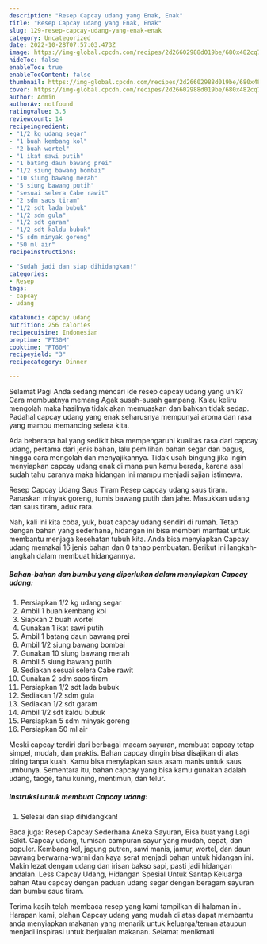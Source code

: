 ```yaml
---
description: "Resep Capcay udang yang Enak, Enak"
title: "Resep Capcay udang yang Enak, Enak"
slug: 129-resep-capcay-udang-yang-enak-enak
category: Uncategorized
date: 2022-10-28T07:57:03.473Z
image: https://img-global.cpcdn.com/recipes/2d26602988d019be/680x482cq70/capcay-udang-foto-resep-utama.jpg
hideToc: false
enableToc: true
enableTocContent: false
thumbnail: https://img-global.cpcdn.com/recipes/2d26602988d019be/680x482cq70/capcay-udang-foto-resep-utama.jpg
cover: https://img-global.cpcdn.com/recipes/2d26602988d019be/680x482cq70/capcay-udang-foto-resep-utama.jpg
author: Admin
authorAv: notfound
ratingvalue: 3.5
reviewcount: 14
recipeingredient:
- "1/2 kg udang segar"
- "1 buah kembang kol"
- "2 buah wortel"
- "1 ikat sawi putih"
- "1 batang daun bawang prei"
- "1/2 siung bawang bombai"
- "10 siung bawang merah"
- "5 siung bawang putih"
- "sesuai selera Cabe rawit"
- "2 sdm saos tiram"
- "1/2 sdt lada bubuk"
- "1/2 sdm gula"
- "1/2 sdt garam"
- "1/2 sdt kaldu bubuk"
- "5 sdm minyak goreng"
- "50 ml air"
recipeinstructions:

- "Sudah jadi dan siap dihidangkan!"
categories:
- Resep
tags:
- capcay
- udang

katakunci: capcay udang 
nutrition: 256 calories
recipecuisine: Indonesian
preptime: "PT30M"
cooktime: "PT60M"
recipeyield: "3"
recipecategory: Dinner

---
```



Selamat Pagi Anda sedang mencari ide resep capcay udang yang unik? Cara membuatnya memang Agak susah-susah gampang. Kalau keliru mengolah maka hasilnya tidak akan memuaskan dan bahkan tidak sedap. Padahal capcay udang yang enak seharusnya mempunyai aroma dan rasa yang mampu memancing selera kita.


Ada beberapa hal yang sedikit bisa mempengaruhi kualitas rasa dari capcay udang, pertama dari jenis bahan, lalu pemilihan bahan segar dan bagus, hingga cara mengolah dan menyajikannya. Tidak usah bingung jika ingin menyiapkan capcay udang enak di mana pun kamu berada, karena asal sudah tahu caranya maka hidangan ini mampu menjadi sajian istimewa.

Resep Capcay Udang Saus Tiram Resep capcay udang saus tiram. Panaskan minyak goreng, tumis bawang putih dan jahe. Masukkan udang dan saus tiram, aduk rata.


Nah, kali ini kita coba, yuk, buat capcay udang sendiri di rumah. Tetap dengan bahan yang sederhana, hidangan ini bisa memberi manfaat untuk membantu menjaga kesehatan tubuh kita. Anda bisa menyiapkan Capcay udang memakai 16 jenis bahan dan 0 tahap pembuatan. Berikut ini langkah-langkah dalam membuat hidangannya.

<!--inarticleads1-->

##### Bahan-bahan dan bumbu yang diperlukan dalam menyiapkan Capcay udang:

1. Persiapkan 1/2 kg udang segar
1. Ambil 1 buah kembang kol
1. Siapkan 2 buah wortel
1. Gunakan 1 ikat sawi putih
1. Ambil 1 batang daun bawang prei
1. Ambil 1/2 siung bawang bombai
1. Gunakan 10 siung bawang merah
1. Ambil 5 siung bawang putih
1. Sediakan sesuai selera Cabe rawit
1. Gunakan 2 sdm saos tiram
1. Persiapkan 1/2 sdt lada bubuk
1. Sediakan 1/2 sdm gula
1. Sediakan 1/2 sdt garam
1. Ambil 1/2 sdt kaldu bubuk
1. Persiapkan 5 sdm minyak goreng
1. Persiapkan 50 ml air


Meski capcay terdiri dari berbagai macam sayuran, membuat capcay tetap simpel, mudah, dan praktis. Bahan capcay dingin bisa disajikan di atas piring tanpa kuah. Kamu bisa menyiapkan saus asam manis untuk saus umbunya. Sementara itu, bahan capcay yang bisa kamu gunakan adalah udang, taoge, tahu kuning, mentimun, dan telur. 

<!--inarticleads2-->

##### Instruksi untuk membuat Capcay udang:


1. Selesai dan siap dihidangkan!

Baca juga: Resep Capcay Sederhana Aneka Sayuran, Bisa buat yang Lagi Sakit. Capcay udang, tumisan campuran sayur yang mudah, cepat, dan populer. Kembang kol, jagung putren, sawi manis, jamur, wortel, dan daun bawang berwarna-warni dan kaya serat menjadi bahan untuk hidangan ini. Makin lezat dengan udang dan irisan bakso sapi, pasti jadi hidangan andalan. Less Capcay Udang, Hidangan Spesial Untuk Santap Keluarga bahan Atau capcay dengan paduan udang segar dengan beragam sayuran dan bumbu saus tiram. 

Terima kasih telah membaca resep yang kami tampilkan di halaman ini. Harapan kami, olahan Capcay udang yang mudah di atas dapat membantu anda menyiapkan makanan yang menarik untuk keluarga/teman ataupun menjadi inspirasi untuk berjualan makanan. Selamat menikmati

